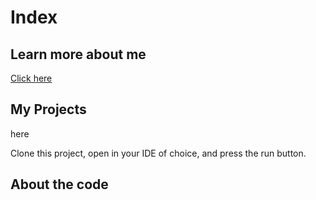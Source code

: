 # Index
## Learn more about me
[Click here](https://miatroiano.github.io/aboutme)
## My Projects
here

Clone this project, open in your IDE of choice, and press the run button.
## About the code
